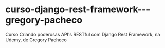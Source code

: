 # curso-django-rest-framework---gregory-pacheco
Curso Criando poderosas API's RESTful com Django Rest Framework, na Udemy, de Gregory Pacheco
